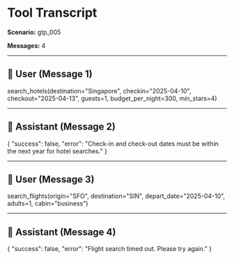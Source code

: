 # Tool Transcript

**Scenario:** gtp_005

**Messages:** 4

---

## 👤 User (Message 1)

search\_hotels(destination="Singapore", checkin="2025-04-10", checkout="2025-04-13", guests=1, budget\_per\_night=300, min\_stars=4)

---

## 🤖 Assistant (Message 2)

{
  "success": false,
  "error": "Check-in and check-out dates must be within the next year for hotel searches."
}

---

## 👤 User (Message 3)

search\_flights(origin="SFO", destination="SIN", depart\_date="2025-04-10", adults=1, cabin="business")

---

## 🤖 Assistant (Message 4)

{
  "success": false,
  "error": "Flight search timed out. Please try again."
}

